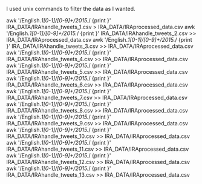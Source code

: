 I used unix commands to filter the data as I wanted.

awk '/English.*1[0-1]\/[0-9]+\/2015.*/ {print }' IRA_DATA/IRAhandle_tweets_1.csv > IRA_DATA/IRAprocessed_data.csv
awk '/English.*1[0-1]\/[0-9]+\/2015.*/ {print }' IRA_DATA/IRAhandle_tweets_2.csv >> IRA_DATA/IRAprocessed_data.csv
awk '/English.*1[0-1]\/[0-9]+\/2015.*/ {print }' IRA_DATA/IRAhandle_tweets_3.csv >> IRA_DATA/IRAprocessed_data.csv
awk '/English.*1[0-1]\/[0-9]+\/2015.*/ {print }' IRA_DATA/IRAhandle_tweets_4.csv >> IRA_DATA/IRAprocessed_data.csv
awk '/English.*1[0-1]\/[0-9]+\/2015.*/ {print }' IRA_DATA/IRAhandle_tweets_5.csv >> IRA_DATA/IRAprocessed_data.csv
awk '/English.*1[0-1]\/[0-9]+\/2015.*/ {print }' IRA_DATA/IRAhandle_tweets_6.csv >> IRA_DATA/IRAprocessed_data.csv
awk '/English.*1[0-1]\/[0-9]+\/2015.*/ {print }' IRA_DATA/IRAhandle_tweets_7.csv >> IRA_DATA/IRAprocessed_data.csv
awk '/English.*1[0-1]\/[0-9]+\/2015.*/ {print }' IRA_DATA/IRAhandle_tweets_8.csv >> IRA_DATA/IRAprocessed_data.csv
awk '/English.*1[0-1]\/[0-9]+\/2015.*/ {print }' IRA_DATA/IRAhandle_tweets_9.csv >> IRA_DATA/IRAprocessed_data.csv
awk '/English.*1[0-1]\/[0-9]+\/2015.*/ {print }' IRA_DATA/IRAhandle_tweets_10.csv >> IRA_DATA/IRAprocessed_data.csv
awk '/English.*1[0-1]\/[0-9]+\/2015.*/ {print }' IRA_DATA/IRAhandle_tweets_11.csv >> IRA_DATA/IRAprocessed_data.csv
awk '/English.*1[0-1]\/[0-9]+\/2015.*/ {print }' IRA_DATA/IRAhandle_tweets_12.csv >> IRA_DATA/IRAprocessed_data.csv
awk '/English.*1[0-1]\/[0-9]+\/2015.*/ {print }' IRA_DATA/IRAhandle_tweets_13.csv >> IRA_DATA/IRAprocessed_data.csv
